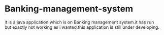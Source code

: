 # Banking-management-system
It is a java application which is on Banking management system.it has run but exactly not working as i wanted.this application is still under developing.
